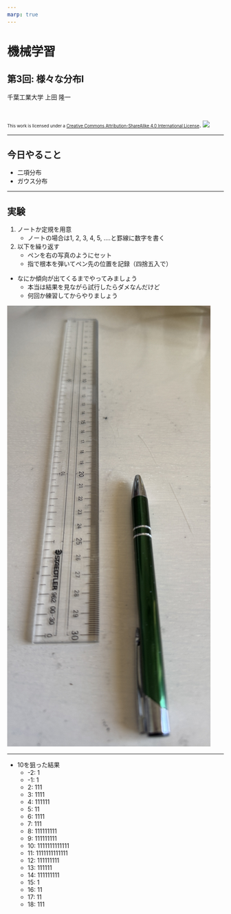 ```yaml
---
marp: true
---
```


<!-- footer: "機械学習（と統計）第3回" -->

# 機械学習

## 第3回: 様々な分布I

千葉工業大学 上田 隆一

<br />

<span style="font-size:70%">This work is licensed under a </span>[<span style="font-size:70%">Creative Commons Attribution-ShareAlike 4.0 International License</span>](https://creativecommons.org/licenses/by-sa/4.0/).
![](https://i.creativecommons.org/l/by-sa/4.0/88x31.png)

---

<!-- paginate: true -->

## 今日やること

- 二項分布
- ガウス分布

---

## 実験

1. ノートか定規を用意
    - ノートの場合は1, 2, 3, 4, 5, ....と罫線に数字を書く
2. 以下を繰り返す
    - ペンを右の写真のようにセット
    - 指で根本を弾いてペン先の位置を記録（四捨五入で）

- なにか傾向が出てくるまでやってみましょう
    - 本当は結果を見ながら試行したらダメなんだけど
    - 何回か練習してからやりましょう

![bg right:25% 100%](./figs/pengame.png)

---

- 10を狙った結果
    - -2: 1
    - -1: 1
    -  2: 111
    -  3: 1111
    -  4: 111111
    -  5: 11
    -  6: 1111
    -  7: 111
    -  8: 111111111
    -  9: 111111111
    - 10: 1111111111111
    - 11: 1111111111111
    - 12: 111111111
    - 13: 111111
    - 14: 111111111
    - 15: 1
    - 16: 11
    - 17: 11
    - 18: 111
